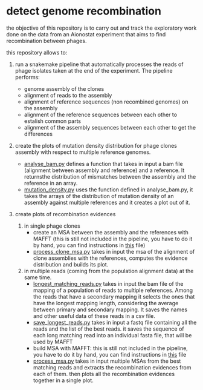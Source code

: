 # detect genome recombination

the objective of this repository is to carry out and track the exploratory work done on the data from an Aionostat experiment that aims to find recombination between phages.

this repository allows to:

1. run a snakemake pipeline that automatically processes the reads of phage isolates taken at the end of the experiment.
    The pipeline performs:
    - genome assembly of the clones
    - alignment of reads to the assembly
    - alignment of reference sequences (non recombined genomes) on the assembly
    - alignment of the reference sequences between each other to estalish common parts
    - alignment of the assembly sequences between each other to get the differences

2. create the plots of mutation density distribution for phage clones assembly with respect to multiple reference genomes.
    - [analyse_bam.py](scripts/analyse_bam.py) defines a function that takes in input a bam file (alignment between assembly and reference) and a reference. It returnsthe distribution of mismatches between the assembly and the reference in an array.
    - [mutation_density.py](scripts/mutation_densisty.py) uses the function defined in analyse_bam.py, it takes the arrays of the distribution of mutation density of an assembly against multiple references and it creates a plot out of it.

3. create plots of recombination evidences
    1. in single phage clones
        - create an MSA between the assembly and the references with MAFFT (this is still not included in the pipeline, you have to do it by hand, you can find instructions in [this](notes/msa.md) file)
        - [process_clone_msa.py](scripts/process_clone_msa.py) takes in input the msa of the alignment of clone assemblies with the references, computes the evidence distribution and builds its plot.
    2. in multiple reads (coming from the population alignment data) at the same time.
        - [longest_matching_reads.py](scripts/longest_matching_reads.py) takes in input the bam file of the mapping of a population of reads to multiple references. Among the reads that have a secondary mapping it selects the ones that have the longest mapping length, considering the average between primary and secondary mapping. It saves the names and other useful data of these reads in a csv file.
        - [save_longest_reads.py](scripts/save_longest_reads.py) takes in input a fastq file containing all the reads and the list of the best reads.
        it saves the sequence of each long matching read into an individual fasta file, that will be used by MAFFT
        - build MSA with MAFFT: this is still not included in the pipeline, you have to do it by hand, you can find instructions in [this](notes/msa.md) file
        - [process_msa.py](scripts/process_msa.py) takes in input multiple MSAs from the best matching reads and extracts the recombination evidences from each of them. then plots all the recombination evidences together in a single plot.